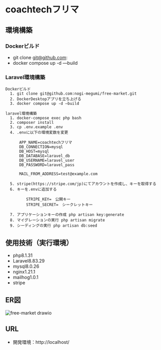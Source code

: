 # coachtechフリマ

## 環境構築
### Dockerビルド
- git clone git@github.com:
- docker compose up -d —build

### Laravel環境構築
    Dockerビルド
      1. git clone git@github.com:nogi-megumi/free-market.git
      2. DockerDesktopアプリを立ち上げる
      3. docker compose up -d —build

    laravel環境構築  
      1. docker-compose exec php bash
      2. composer install
      3. cp .env.example .env
      4. .envに以下の環境変数を変更

          APP_NAME=coachtechフリマ
          DB_CONNECTION=mysql
          DB_HOST=mysql
          DB_DATABASE=laravel_db
          DB_USERNAME=laravel_user
          DB_PASSWORD=laravel_pass
          
          MAIL_FROM_ADDRESS=test@example.com
          
      5. stripe(https://stripe.com/jp)にてアカウントを作成し、キーを取得する
      6. キーを.envに追加する

             STRIPE_KEY=　公開キー
             STRIPE_SECRET=　シークレットキー

      7. アプリケーションキーの作成 php artisan key:generate
      8. マイグレーションの実行 php artisan migrate
      9. シーディングの実行 php artisan db:seed

## 使用技術（実行環境）
- php8.1.31
- Laravel8.83.29
- mysql8.0.26
- nginx1.21.1
- mailhog1.0.1
- stripe
## ER図
![free-market drawio](https://github.com/user-attachments/assets/b12e7892-c2ee-4cea-afac-a83008d2db8e)

## URL
- 開発環境：http://localhost/
